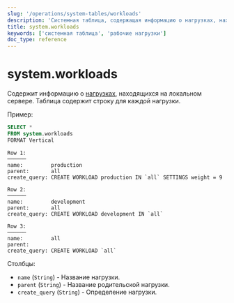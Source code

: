 ```yaml
---
slug: '/operations/system-tables/workloads'
description: 'Системная таблица, содержащая информацию о нагрузках, находящихся'
title: system.workloads
keywords: ['системная таблица', 'рабочие нагрузки']
doc_type: reference
---
```

# system.workloads

Содержит информацию о [нагрузках](/operations/workload-scheduling.md#workload_entity_storage), находящихся на локальном сервере. Таблица содержит строку для каждой нагрузки.

Пример:

```sql
SELECT *
FROM system.workloads
FORMAT Vertical
```

```text
Row 1:
──────
name:         production
parent:       all
create_query: CREATE WORKLOAD production IN `all` SETTINGS weight = 9

Row 2:
──────
name:         development
parent:       all
create_query: CREATE WORKLOAD development IN `all`

Row 3:
──────
name:         all
parent:
create_query: CREATE WORKLOAD `all`
```

Столбцы:

- `name` (`String`) - Название нагрузки.
- `parent` (`String`) - Название родительской нагрузки.
- `create_query` (`String`) - Определение нагрузки.